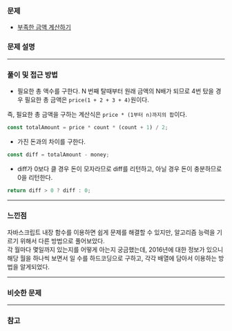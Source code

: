 ### 문제

- [부족한 금액 계산하기](https://programmers.co.kr/learn/courses/30/lessons/82612)

### 문제 설명

---

### 풀이 및 접근 방법

- 필요한 총 액수를 구한다. N 번째 탈때부터 원래 금액의 N배가 되므로 4번 탔을 경우 필요한 총 금액은 `price(1 + 2 + 3 + 4)`원이다.

즉, 필요한 총 금액을 구하는 계산식은 `price * (1부터 n)까지의 합`이다.

```javascript
const totalAmount = price * count * (count + 1) / 2;
```

- 가진 돈과의 차이를 구한다.

```javascript
const diff = totalAmount - money;
```

- diff가 0보다 클 경우 돈이 모자라므로 diff를 리턴하고, 아닐 경우 돈이 충분하므로 0을 리턴한다.

```javascript
return diff > 0 ? diff : 0;
```

---

### 느낀점

자바스크립트 내장 함수를 이용하면 쉽게 문제를 해결할 수 있지만, 알고리즘 능력을 기르기 위해서 다른 방법으로 풀어보았다.  
각 월마다 몇일까지 있는지를 어떻게 아는지 궁금했는데, 2016년에 대한 정보가 있으니 해당 월을 하나씩 보면서 일 수를 하드코딩으로 구하고, 각각 배열에 담아서 이용하는 방법을 알게되었다.

---

### 비슷한 문제

---

### 참고
